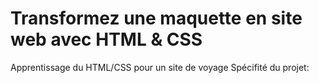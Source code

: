 # Transformez une maquette en site web avec HTML & CSS

Apprentissage du HTML/CSS pour un site de voyage  Spécifité du projet:

